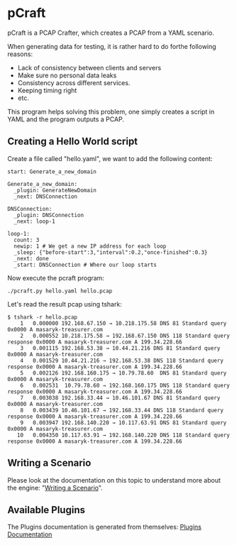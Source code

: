 pCraft
======

pCraft is a PCAP Crafter, which creates a PCAP from a YAML scenario.

When generating data for testing, it is rather hard to do forthe following reasons:
- Lack of consistency between clients and servers
- Make sure no personal data leaks
- Consistency across different services.
- Keeping timing right
- etc.

This program helps solving this problem, one simply creates a script in YAML and the program outputs a PCAP.

Creating a Hello World script
-----------------------------

Create a file called "hello.yaml", we want to add the following content:

```
start: Generate_a_new_domain

Generate_a_new_domain:
  _plugin: GenerateNewDomain
  _next: DNSConnection

DNSConnection:
  _plugin: DNSConnection
  _next: loop-1

loop-1:
  count: 3
  newip: 1 # We get a new IP address for each loop
  _sleep: {"before-start":3,"interval":0.2,"once-finished":0.3}
  _next: done
  _start: DNSConnection # Where our loop starts
```

Now execute the pcraft program:
```
./pcraft.py hello.yaml hello.pcap
```

Let's read the result pcap using tshark:
```
$ tshark -r hello.pcap 
    1   0.000000 192.168.67.150 → 10.218.175.58 DNS 81 Standard query 0x0000 A masaryk-treasurer.com
    2   0.000552 10.218.175.58 → 192.168.67.150 DNS 118 Standard query response 0x0000 A masaryk-treasurer.com A 199.34.228.66
    3   0.001115 192.168.53.38 → 10.44.21.216 DNS 81 Standard query 0x0000 A masaryk-treasurer.com
    4   0.001529 10.44.21.216 → 192.168.53.38 DNS 118 Standard query response 0x0000 A masaryk-treasurer.com A 199.34.228.66
    5   0.002126 192.168.160.175 → 10.79.78.60  DNS 81 Standard query 0x0000 A masaryk-treasurer.com
    6   0.002531  10.79.78.60 → 192.168.160.175 DNS 118 Standard query response 0x0000 A masaryk-treasurer.com A 199.34.228.66
    7   0.003038 192.168.33.44 → 10.46.101.67 DNS 81 Standard query 0x0000 A masaryk-treasurer.com
    8   0.003439 10.46.101.67 → 192.168.33.44 DNS 118 Standard query response 0x0000 A masaryk-treasurer.com A 199.34.228.66
    9   0.003947 192.168.140.220 → 10.117.63.91 DNS 81 Standard query 0x0000 A masaryk-treasurer.com
   10   0.004350 10.117.63.91 → 192.168.140.220 DNS 118 Standard query response 0x0000 A masaryk-treasurer.com A 199.34.228.66
```

Writing a Scenario
------------------

Please look at the documentation on this topic to understand more about the engine: "[Writing a Scenario][scenario]".


Available Plugins
-----------------

The Plugins documentation is generated from themselves: [Plugins Documentation][plugins]


[scenario]: doc/scenario.md
[plugins]: doc/plugins.md
